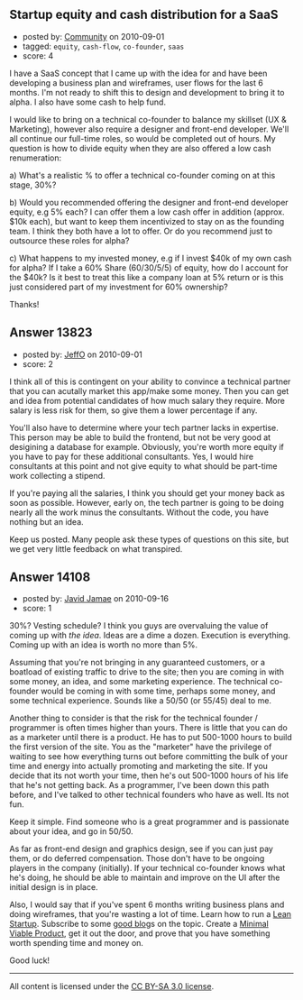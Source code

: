 ## Startup equity and cash distribution for a SaaS

- posted by: [Community](https://stackexchange.com/users/-1/-1-community) on 2010-09-01
- tagged: `equity`, `cash-flow`, `co-founder`, `saas`
- score: 4

I have a SaaS concept that I came up with the idea for and have been developing a business plan and wireframes, user flows for the last 6 months.  I'm not ready to shift this to design and development to bring it to alpha.  I also have some cash to help fund.  

I would like to bring on a technical co-founder to balance my skillset (UX & Marketing), however also require a designer and front-end developer.  We'll all continue our full-time roles, so would be completed out of hours.  My question is how to divide equity when they are also offered a low cash renumeration:

a)  What's a realistic % to offer a technical co-founder coming on at this stage, 30%? 

b)  Would you recommended offering the designer and front-end developer equity, e.g 5% each?  I can offer them a low cash offer in addition (approx. $10k each), but want to keep them incentivized to stay on as the founding team.  I think they both have a lot to offer.  Or do you recommend just to outsource these roles for alpha?

c)  What happens to my invested money, e.g if I invest $40k of my own cash for alpha?  If I take a 60% Share (60/30/5/5) of equity, how do I account for the $40k?  Is it best to treat this like a company loan at 5% return or is this just considered part of my investment for 60% ownership?

Thanks!





## Answer 13823

- posted by: [JeffO](https://stackexchange.com/users/-1/1796-jeffo) on 2010-09-01
- score: 2

I think all of this is contingent on your ability to convince a technical partner that you can acutally market this app/make some money. Then you can get and idea from potential candidates of how much salary they require. More salary is less risk for them, so give them a lower percentage if any.

You'll also have to determine where your tech partner lacks in expertise. This person may be able to build the frontend, but not be very good at desigining a database for example. Obviously, you're worth more equity if you have to pay for these additional consultants. Yes, I would hire consultants at this point and not give equity to what should be part-time work collecting a stipend.

If you're paying all the salaries, I think you should get your money back as soon as possible. However, early on, the tech partner is going to be doing nearly all the work minus the consultants. Without the code, you have nothing but an idea. 

Keep us posted. Many people ask these types of questions on this site, but we get very little feedback on what transpired.


## Answer 14108

- posted by: [Javid Jamae](https://stackexchange.com/users/-1/4142-javid-jamae) on 2010-09-16
- score: 1

<p>30%? Vesting schedule? I think you guys are overvaluing the value of coming up with <em>the idea</em>. Ideas are a dime a dozen. Execution is everything. Coming up with an idea is worth no more than 5%.</p>

<p>Assuming that you're not bringing in any guaranteed customers, or a boatload of existing traffic to drive to the site; then you are coming in with some money, an idea, and some marketing experience. The technical co-founder would be coming in with some time, perhaps some money, and some technical experience. Sounds like a 50/50 (or 55/45) deal to me.</p>

<p>Another thing to consider is that the risk for the technical founder / programmer is often times higher than yours. There is little that you can do as a marketer until there is a product. He has to put 500-1000 hours to build the first version of the site. You as the "marketer" have the privilege of waiting to see how everything turns out before committing the bulk of your time and energy into actually promoting and marketing the site. If you decide that its not worth your time, then he's out 500-1000 hours of his life that he's not getting back. As a programmer, I've been down this path before, and I've talked to other technical founders who have as well. Its not fun.</p>

<p>Keep it simple. Find someone who is a great programmer and is passionate about your idea, and go in 50/50.</p>

<p>As far as front-end design and graphics design, see if you can just pay them, or do deferred compensation. Those don't have to be ongoing players in the company (initially). If your technical co-founder knows what he's doing, he should be able to maintain and improve on the UI after the initial design is in place.</p>

<p>Also, I would say that if you've spent 6 months writing business plans and doing wireframes, that you're wasting a lot of time. Learn how to run a <a href="http://en.wikipedia.org/wiki/Lean_Startup" rel="nofollow">Lean Startup</a>. Subscribe to some <a href="http://www.startuplessonslearned.com/" rel="nofollow">good blog</a>s on the topic. Create a <a href="http://www.startuplessonslearned.com/2009/08/minimum-viable-product-guide.html" rel="nofollow">Minimal Viable Product</a>, get it out the door, and prove that you have something worth spending time and money on. </p>

<p>Good luck!</p>




---

All content is licensed under the [CC BY-SA 3.0 license](https://creativecommons.org/licenses/by-sa/3.0/).
